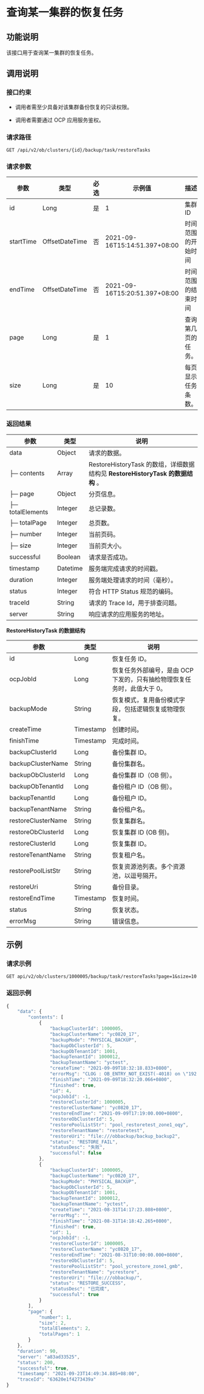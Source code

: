 查询某一集群的恢复任务 
================================



功能说明 
-------------------------

该接口用于查询某一集群的恢复任务。

调用说明 
-------------------------

### 接口约束 

* 调用者需至少具备对该集群备份恢复的只读权限。

  

* 调用者需要通过 OCP 应用服务鉴权。

  




### 请求路径 

`GET /api/v2/ob/clusters/{id}/backup/task/restoreTasks`

### 请求参数 



|    参数     |       类型       | 必选 |              示例值              |    描述     |
|-----------|----------------|----|-------------------------------|-----------|
| id        | Long           | 是  | 1                             | 集群ID      |
| startTime | OffsetDateTime | 否  | 2021-09-16T15:14:51.397+08:00 | 时间范围的开始时间 |
| endTime   | OffsetDateTime | 否  | 2021-09-16T15:20:51.397+08:00 | 时间范围的结束时间 |
| page      | Long           | 是  | 1                             | 查询第几页的任务。 |
| size      | Long           | 是  | 10                            | 每页显示任务条数。 |



### 返回结果 



|        参数        |    类型    |                              说明                               |
|------------------|----------|---------------------------------------------------------------|
| data             | Object   | 请求的数据。                                                        |
| ├─ contents      | Array    | RestoreHistoryTask 的数组，详细数据结构见 **RestoreHistoryTask 的数据结构** 。 |
| ├─ page          | Object   | 分页信息。                                                         |
| ├─ totalElements | Integer  | 总记录数。                                                         |
| ├─ totalPage     | Integer  | 总页数。                                                          |
| ├─ number        | Integer  | 当前页码。                                                         |
| ├─ size          | Integer  | 当前页大小。                                                        |
| successful       | Boolean  | 请求是否成功。                                                       |
| timestamp        | Datetime | 服务端完成请求的时间戳。                                                  |
| duration         | Integer  | 服务端处理请求的时间（毫秒）。                                               |
| status           | Integer  | 符合 HTTP Status 规范的编码。                                         |
| traceId          | String   | 请求的 Trace Id，用于排查问题。                                          |
| server           | String   | 响应请求的应用服务的地址。                                                 |



**RestoreHistoryTask 的数据结构** 


|         参数         |    类型     |                   说明                    |
|--------------------|-----------|-----------------------------------------|
| id                 | Long      | 恢复任务 ID。                                |
| ocpJobId           | Long      | 恢复任务外部编号，是由 OCP 下发的，只有抽检物理恢复任务时，此值大于 0。 |
| backupMode         | String    | 恢复模式，复用备份模式字段，包括逻辑恢复或物理恢复。              |
| createTime         | Timestamp | 创建时间。                                   |
| finishTime         | Timestamp | 完成时间。                                   |
| backupClusterId    | Long      | 备份集群 ID。                                |
| backupClusterName  | String    | 备份集群名。                                  |
| backupObClusterId  | Long      | 备份集群 ID（OB 侧）。                          |
| backupObTenantId   | Long      | 备份租户 ID（OB 侧）。                          |
| backupTenantId     | Long      | 备份租户 ID。                                |
| backupTenantName   | String    | 备份租户名。                                  |
| restoreClusterName | String    | 恢复集群名。                                  |
| restoreObClusterId | Long      | 恢复集群 ID (OB 侧)。                         |
| restoreClusterId   | Long      | 恢复集群 ID。                                |
| restoreTenantName  | String    | 恢复租户名。                                  |
| restorePoolListStr | String    | 恢复资源池列表。多个资源池，以逗号隔开。                    |
| restoreUri         | String    | 备份目录。                                   |
| restoreEndTime     | Timestamp | 恢复时间。                                   |
| status             | String    | 恢复状态。                                   |
| errorMsg           | String    | 错误信息。                                   |



示例 
-----------------------

### 请求示例 

`GET api/v2/ob/clusters/1000005/backup/task/restoreTasks?page=1&size=10`

### 返回示例 

```javascript
{
    "data": {
        "contents": [
            {
                "backupClusterId": 1000005,
                "backupClusterName": "yc0820_17",
                "backupMode": "PHYSICAL_BACKUP",
                "backupObClusterId": 5,
                "backupObTenantId": 1001,
                "backupTenantId": 1000012,
                "backupTenantName": "yctest",
                "createTime": "2021-09-09T18:32:18.833+0800",
                "errorMsg": "CLOG : OB_ENTRY_NOT_EXIST(-4018) on \"192.168.0.1:2882\" with traceid YB42AC1E55AC-0005CB53B2946DFF",
                "finishTime": "2021-09-09T18:32:20.066+0800",
                "finished": true,
                "id": 4,
                "ocpJobId": -1,
                "restoreClusterId": 1000005,
                "restoreClusterName": "yc0820_17",
                "restoreEndTime": "2021-09-09T17:19:00.000+0800",
                "restoreObClusterId": 5,
                "restorePoolListStr": "pool_restoretest_zone1_oqy",
                "restoreTenantName": "restoretest",
                "restoreUri": "file:///obbackup/backup_backup2",
                "status": "RESTORE_FAIL",
                "statusDesc": "失败",
                "successful": false
            },
            {
                "backupClusterId": 1000005,
                "backupClusterName": "yc0820_17",
                "backupMode": "PHYSICAL_BACKUP",
                "backupObClusterId": 5,
                "backupObTenantId": 1001,
                "backupTenantId": 1000012,
                "backupTenantName": "yctest",
                "createTime": "2021-08-31T14:17:23.808+0800",
                "errorMsg": "",
                "finishTime": "2021-08-31T14:18:42.265+0800",
                "finished": true,
                "id": 1,
                "ocpJobId": -1,
                "restoreClusterId": 1000005,
                "restoreClusterName": "yc0820_17",
                "restoreEndTime": "2021-08-31T10:00:00.000+0800",
                "restoreObClusterId": 5,
                "restorePoolListStr": "pool_ycrestore_zone1_gmb",
                "restoreTenantName": "ycrestore",
                "restoreUri": "file:///obbackup/",
                "status": "RESTORE_SUCCESS",
                "statusDesc": "已完成",
                "successful": true
            }
        ],
        "page": {
            "number": 1,
            "size": 2,
            "totalElements": 2,
            "totalPages": 1
        }
    },
    "duration": 90,
    "server": "a83ad33525",
    "status": 200,
    "successful": true,
    "timestamp": "2021-09-23T14:49:34.885+08:00",
    "traceId": "63620e1f4273439a"
}
```


